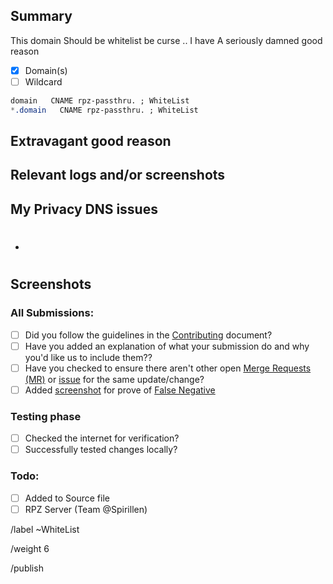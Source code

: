 ## Summary
<!--
This template is only for my privacy dns to keep things running.

If you are looking to have your domain removed, please use the removal
template, and ONLY if your domaindo not exict as issue in advance.
-->

This domain Should be whitelist be curse .. I have A seriously damned good
reason

- [X] Domain(s)
- [ ] Wildcard

```css
domain   CNAME rpz-passthru. ; WhiteList
*.domain   CNAME rpz-passthru. ; WhiteList
```

## Extravagant good reason
<!-- Try to convince the team of why this domain should be added to the
whitelist -->

## Relevant logs and/or screenshots
<!-- Paste any relevant logs - please use code blocks (```) to format
console output, logs, and code as it's very hard to read otherwise. -->

## My Privacy DNS issues

- #

## Screenshots


### All Submissions:
- [ ] Did you follow the guidelines in the [Contributing](CONTRIBUTING.md)
	  document?
- [ ] Have you added an explanation of what your submission do and why you'd
	  like us to include them??
- [ ] Have you checked to ensure there aren't other open
      [Merge Requests (MR)][MR] or [issue] for the same update/change?
- [ ] Added [screenshot] for prove of [False Negative][FN]

### Testing phase
  - [ ] Checked the internet for verification?
  - [ ] Successfully tested changes locally?

### Todo:
  - [ ] Added to Source file
  - [ ] RPZ Server  (Team @Spirillen)

[FN]: https://mypdns.org/MypDNS/support/-/wikis/False-Negative "About False Positive"
[hosts]: https://mypdns.org/mypdns/support/-/wikis/dns/DnsHosts "Hosts files a outdated blacklist format"
[issue]: https://mypdns.org/my-privacy-dns/matrix/-/issues "My Privacy DNS Domain records"
[mpdrf]: https://mypdns.org/my-privacy-dns/matrix/ "My Privacy DNS RPZ Firewall Filter"
[MR]: https://mypdns.org/my-privacy-dns/matrix/-/merge_requests "My Privacy DNS Merge Requests"
[Pi-hole]: https://mypdns.org/my-privacy-dns/matrix/-/blob/master/source/porn_filters/README.md#pi-hole "What is Pi-hole and it limitations"
[screenshot]: https://mypdns.org/MypDNS/support/-/wikis/Screenshot "What is a screenshot"

/label ~WhiteList

/weight 6

/publish

